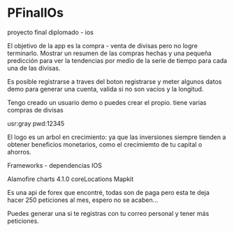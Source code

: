 # PFinalIOs
proyecto final diplomado - ios


El objetivo de la app es la compra - venta de divisas pero no logre terminarlo. Mostrar un resumen de las compras hechas y una pequeña predicción para ver la tendencias por medio de la serie de tiempo para cada una de las divisas.

Es posible registrarse a traves del boton registrarse y meter algunos datos demo para generar una cuenta, valida si no son vacíos y la longitud.

Tengo creado un usuario demo o puedes crear el propio. tiene varias compras de divisas

usr:gray
pwd:12345


El logo es un arbol en crecimiento: ya que las inversiones siempre tienden a obtener beneficios monetarios, como el crecimiemto de tu capital o ahorros.

Frameworks - dependencias IOS

Alamofire
charts 4.1.0
coreLocations
Mapkit


Es una api de forex que encontré, todas son de paga pero esta te deja hacer 250 peticiones al mes, espero no se acaben...


Puedes generar una si te registras con tu correo personal y tener más peticiones.



